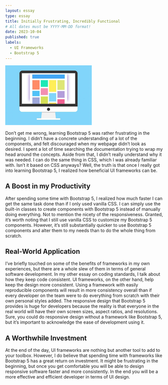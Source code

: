 ```yaml
---
layout: essay
type: essay
title: Initially Frustrating, Incredibly Functional
# All dates must be YYYY-MM-DD format!
date: 2023-10-04
published: true
labels:
  - UI Frameworks
  - Bootstrap 5
---
```


<img width="275px" class="rounded float-start pe-4" src="https://raw.githubusercontent.com/kyesteele/kyesteele.github.io/main/grid-layout-ui.jpg">

Don’t get me wrong, learning Bootstrap 5 was rather frustrating in the beginning. I didn’t have a concrete understanding of a lot of the components, and felt discouraged when my webpage didn’t look as desired. I spent a lot of time searching the documentation trying to wrap my head around the concepts. Aside from that, I didn’t really understand why it was needed. I can do the same thing in CSS, which I was already familiar with. Isn’t it based on CSS anyways? Well, the truth is that once I really got into learning Bootstrap 5, I realized how beneficial UI frameworks can be.

## A Boost in my Productivity

After spending some time with Bootstrap 5, I realized how much faster I can get the same task done than if I only used vanilla CSS. I can simply use the built-in classes to create components with Bootstrap 5 instead of manually doing everything. Not to mention the nicety of the responsiveness. Granted, it’s worth noting that I still use vanilla CSS to customize my Bootstrap 5 components. However, it’s still substantially quicker to use Bootstrap 5 components and alter them to my needs than to do the whole thing from scratch.

## Real-World Application

I’ve briefly touched on some of the benefits of frameworks in my own experiences, but there are a whole slew of them in terms of general software development. In my other essay on coding standards, I talk about how they keep code consistent. UI frameworks, on the other hand, help keep the design more consistent. Using a framework with easily reproducible components will result in more consistency overall than if every developer on the team were to do everything from scratch with their own personal styles added. The responsive design that Bootstrap 5 provides is huge for developers because the reality is that everyone in the real world will have their own screen sizes, aspect ratios, and resolutions. Sure, you could do responsive design without a framework like Bootstrap 5, but it’s important to acknowledge the ease of development using it.

## A Worthwhile Investment

At the end of the day, UI frameworks are nothing but another tool to add to your toolbox. However, I do believe that spending time with frameworks like Bootstrap 5 has a great return on investment. It might be frustrating in the beginning, but once you get comfortable you will be able to design responsive software faster and more consistently. In the end you will be a more effective and efficient developer in terms of UI design.

